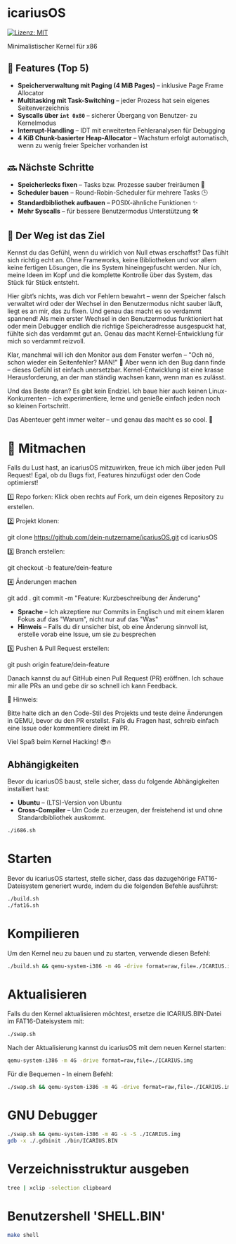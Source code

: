# icariusOS

[![Lizenz: MIT](https://img.shields.io/badge/License-MIT-blue.svg)](https://opensource.org/licenses/MIT)

Minimalistischer Kernel für x86

## 🚀 Features (Top 5)

- **Speicherverwaltung mit Paging (4 MiB Pages)** – inklusive Page Frame Allocator
- **Multitasking mit Task-Switching** – jeder Prozess hat sein eigenes Seitenverzeichnis
- **Syscalls über `int 0x80`** – sicherer Übergang von Benutzer- zu Kernelmodus
- **Interrupt-Handling** – IDT mit erweiterten Fehleranalysen für Debugging
- **4 KiB Chunk-basierter Heap-Allocator** – Wachstum erfolgt automatisch, wenn zu wenig freier Speicher vorhanden ist

## 🔜 Nächste Schritte

- **Speicherlecks fixen** – Tasks bzw. Prozesse sauber freiräumen 🧹
- **Scheduler bauen** – Round-Robin-Scheduler für mehrere Tasks 🕒
- **Standardbibliothek aufbauen** – POSIX-ähnliche Funktionen ✨
- **Mehr Syscalls** – für bessere Benutzermodus Unterstützung 🛠️

## 🎯 Der Weg ist das Ziel

Kennst du das Gefühl, wenn du wirklich von Null etwas erschaffst? Das fühlt sich richtig echt an. Ohne Frameworks, keine Bibliotheken und vor allem keine fertigen Lösungen, die ins System hineingepfuscht werden. Nur ich, meine Ideen im Kopf und die komplette Kontrolle über das System, das Stück für Stück entsteht.

Hier gibt’s nichts, was dich vor Fehlern bewahrt – wenn der Speicher falsch verwaltet wird oder der Wechsel in den Benutzermodus nicht sauber läuft, liegt es an mir, das zu fixen. Und genau das macht es so verdammt spannend! Als mein erster Wechsel in den Benutzermodus funktioniert hat oder mein Debugger endlich die richtige Speicheradresse ausgespuckt hat, fühlte sich das verdammt gut an. Genau das macht Kernel-Entwicklung für mich so verdammt reizvoll.

Klar, manchmal will ich den Monitor aus dem Fenster werfen – "Och nö, schon wieder ein Seitenfehler? MAN!" 👀 Aber wenn ich den Bug dann finde – dieses Gefühl ist einfach unersetzbar. Kernel-Entwicklung ist eine krasse Herausforderung, an der man ständig wachsen kann, wenn man es zulässt.

Und das Beste daran? Es gibt kein Endziel. Ich baue hier auch keinen Linux-Konkurrenten – ich experimentiere, lerne und genieße einfach jeden noch so kleinen Fortschritt.

Das Abenteuer geht immer weiter – und genau das macht es so cool. 🚀

# 🤝 Mitmachen

Falls du Lust hast, an icariusOS mitzuwirken, freue ich mich über jeden Pull Request! Egal, ob du Bugs fixt, Features hinzufügst oder den Code optimierst!

1️⃣ Repo forken:
Klick oben rechts auf Fork, um dein eigenes Repository zu erstellen.

2️⃣ Projekt klonen:

git clone https://github.com/dein-nutzername/icariusOS.git
cd icariusOS

3️⃣ Branch erstellen:

git checkout -b feature/dein-feature

4️⃣ Änderungen machen

git add .
git commit -m "Feature: Kurzbeschreibung der Änderung"

- **Sprache** – Ich akzeptiere nur Commits in Englisch und mit einem klaren Fokus auf das "Warum", nicht nur auf das "Was"
- **Hinweis** – Falls du dir unsicher bist, ob eine Änderung sinnvoll ist, erstelle vorab eine Issue, um sie zu besprechen

5️⃣ Pushen & Pull Request erstellen:

git push origin feature/dein-feature

Danach kannst du auf GitHub einen Pull Request (PR) eröffnen. Ich schaue mir alle PRs an und gebe dir so schnell ich kann Feedback.

📌 Hinweis:

Bitte halte dich an den Code-Stil des Projekts und teste deine Änderungen in QEMU, bevor du den PR erstellst. Falls du Fragen hast, schreib einfach eine Issue oder kommentiere direkt im PR.

Viel Spaß beim Kernel Hacking! 😎🔥

## Abhängigkeiten

Bevor du icariusOS baust, stelle sicher, dass du folgende Abhängigkeiten installiert hast:

- **Ubuntu** – (LTS)-Version von Ubuntu 
- **Cross-Compiler** – Um Code zu erzeugen, der freistehend ist und ohne Standardbibliothek auskommt.

```bash
./i686.sh
```

# Starten

Bevor du icariusOS startest, stelle sicher, dass das dazugehörige FAT16-Dateisystem generiert wurde, indem du die folgenden Befehle ausführst:

```bash
./build.sh
./fat16.sh
```

# Kompilieren

Um den Kernel neu zu bauen und zu starten, verwende diesen Befehl:

```bash
./build.sh && qemu-system-i386 -m 4G -drive format=raw,file=./ICARIUS.img
```

# Aktualisieren

Falls du den Kernel aktualisieren möchtest, ersetze die ICARIUS.BIN-Datei im FAT16-Dateisystem mit:

```bash
./swap.sh 
```
Nach der Aktualisierung kannst du icariusOS mit dem neuen Kernel starten:

```bash
qemu-system-i386 -m 4G -drive format=raw,file=./ICARIUS.img
```

Für die Bequemen - In einem Befehl:

```bash
./swap.sh && qemu-system-i386 -m 4G -drive format=raw,file=./ICARIUS.img
```

# GNU Debugger

```bash
./swap.sh && qemu-system-i386 -m 4G -s -S ./ICARIUS.img
gdb -x ./.gdbinit ./bin/ICARIUS.BIN
```

# Verzeichnisstruktur ausgeben

```bash
tree | xclip -selection clipboard
```

# Benutzershell 'SHELL.BIN'

```bash
make shell
```